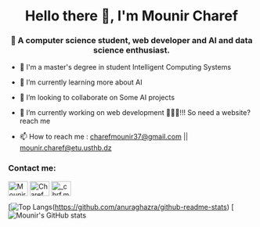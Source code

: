 <h1 align="center">Hello there 👋, I'm Mounir Charef</h1>
<h3 align="center">👀 A computer science student, web developer and AI and data science enthusiast.</h3>


- 💬 I'm a master's degree in student Intelligent Computing Systems

- 🌱 I’m currently learning more about AI

- 🤔 I’m looking to collaborate on Some AI projects 

- 🔭 I’m currently working on web development 🐱‍💻💖!!! So need a website? reach me

- 📫 How to reach me : charefmounir37@gmail.com || mounir.charef@etu.usthb.dz

<h3 align="left">Contact me: </h3>
<p align="left">
<a href="https://www.linkedin.com/in/mounir-charef-3397b1229/" target="blank"><img align="center" src="https://cdn.jsdelivr.net/npm/simple-icons@3.0.1/icons/linkedin.svg" alt="Mounir Charef" height="30" width="40" /></a>
<a href="https://www.facebook.com/Chrf.Mounir" target="blank"><img align="center" src="https://cdn.jsdelivr.net/npm/simple-icons@3.0.1/icons/facebook.svg" alt="Charef Mounir" height="30" width="40" /></a>
<a href="https://www.instagram.com/chrf_mounir/" target="blank"><img align="center" src="https://cdn.jsdelivr.net/npm/simple-icons@3.0.1/icons/instagram.svg" alt="_chrf.mounir_" height="30" width="40" /></a>
</p>

<!--
**lolifmaster/Lolifmaster** is a ✨ _special_ ✨ repository because its `README.md` (this file) appears on your GitHub profile.

Here are some ideas to get you started:

- 🔭 I’m currently working on ...
- 🌱 I’m currently learning ...
- 👯 I’m looking to collaborate on ...
- 🤔 I’m looking for help with ...
- 💬 Ask me about ...
- 📫 How to reach me: ...
- 😄 Pronouns: ...
- ⚡ Fun fact: ...
-->
[![Top Langs](https://github-readme-stats.vercel.app/api/top-langs/?username=lolifmaster&show_icons=true&theme=radical)(https://github.com/anuraghazra/github-readme-stats)
[![Mounir's GitHub stats](https://github-readme-stats.vercel.app/api?username=lolifmaster&show_icons=true&theme=radical)
